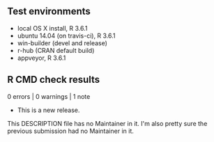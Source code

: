 ## Test environments
* local OS X install, R 3.6.1
* ubuntu 14.04 (on travis-ci), R 3.6.1
* win-builder (devel and release)
* r-hub (CRAN default build)
* appveyor, R 3.6.1

## R CMD check results

0 errors | 0 warnings | 1 note

* This is a new release.

This DESCRIPTION file has no Maintainer in it.
I'm also pretty sure the previous submission
had no Maintainer in it.